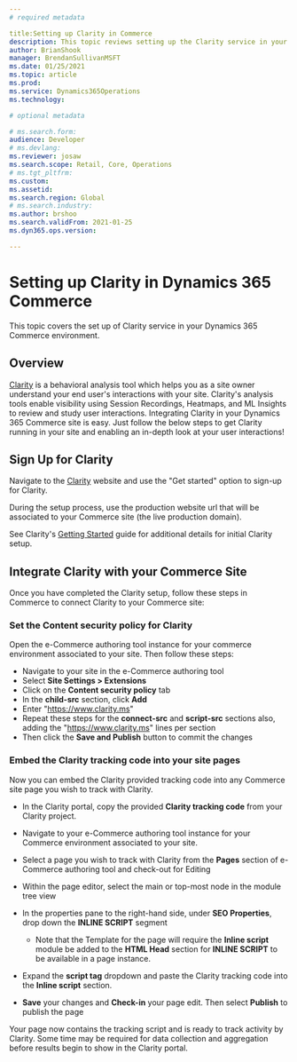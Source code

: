 ```yaml
---
# required metadata

title:Setting up Clarity in Commerce
description: This topic reviews setting up the Clarity service in your Dynamics 365 Commerce environment.
author: BrianShook
manager: BrendanSullivanMSFT
ms.date: 01/25/2021
ms.topic: article
ms.prod: 
ms.service: Dynamics365Operations
ms.technology: 

# optional metadata

# ms.search.form: 
audience: Developer
# ms.devlang: 
ms.reviewer: josaw
ms.search.scope: Retail, Core, Operations
# ms.tgt_pltfrm: 
ms.custom: 
ms.assetid: 
ms.search.region: Global
# ms.search.industry: 
ms.author: brshoo
ms.search.validFrom: 2021-01-25
ms.dyn365.ops.version: 

---
```


# Setting up Clarity in Dynamics 365 Commerce

This topic covers the set up of Clarity service in your Dynamics 365 Commerce environment. 

## Overview

[Clarity](https://clarity.microsoft.com/) is a behavioral analysis tool which helps you as a site owner understand your end user's interactions with your site. Clarity's analysis tools enable visibility using Session Recordings, Heatmaps, and ML Insights to review and study user interactions. Integrating Clarity in your Dynamics 365 Commerce site is easy. Just follow the below steps to get Clarity running in your site and enabling an in-depth look at your user interactions!

## Sign Up for Clarity

Navigate to the [Clarity](https://clarity.microsoft.com/) website and use the "Get started" option to sign-up for Clarity. 

During the setup process, use the production website url that will be associated to your Commerce site (the live production domain).

See Clarity's [Getting Started](https://docs.microsoft.com/en-us/clarity/getting-started) guide for additional details for initial Clarity setup.

## Integrate Clarity with your Commerce Site

Once you have completed the Clarity setup, follow these steps in Commerce to connect Clarity to your Commerce site:



### Set the Content security policy for Clarity

Open the e-Commerce authoring tool instance for your commerce environment associated to your site. Then follow these steps:

- Navigate to your site in the e-Commerce authoring tool
- Select **Site Settings > Extensions**
- Click on the **Content security policy** tab
- In the **child-src** section, click **Add**
- Enter "https://www.clarity.ms"
- Repeat these steps for the **connect-src** and **script-src** sections also, adding the "https://www.clarity.ms" lines per section
- Then click the **Save and Publish** button to commit the changes



### Embed the Clarity tracking code into your site pages

Now you can embed the Clarity provided tracking code into any Commerce site page you wish to track with Clarity.

- In the Clarity portal, copy the provided **Clarity tracking code** from your Clarity project.

- Navigate to your e-Commerce authoring tool instance for your Commerce environment associated to your site.
- Select a page you wish to track with Clarity from the **Pages** section of e-Commerce authoring tool and check-out for Editing
- Within the page editor, select the main or top-most node in the module tree view
- In the properties pane to the right-hand side, under **SEO Properties**, drop down the **INLINE SCRIPT** segment
    - Note that the Template for the page will require the **Inline script** module be added to the **HTML Head** section for **INLINE SCRIPT** to be available in a page instance.
- Expand the **script tag** dropdown and paste the Clarity tracking code into the **Inline script** section.
- **Save** your changes and **Check-in** your page edit. Then select **Publish** to publish the page

Your page now contains the tracking script and is ready to track activity by Clarity. Some time may be required for data collection and aggregation before results begin to show in the Clarity portal.



